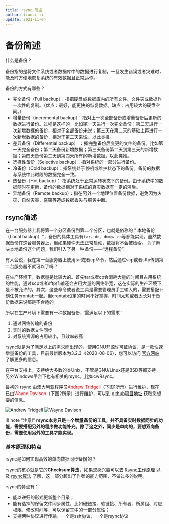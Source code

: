 ```yaml
---
title: rsync 简述
author: tianci li
update: 2021-11-04
---
```


# 备份简述

什么是备份？

备份指的是将文件系统或者数据库中的数据进行复制，一旦发生错误或者灾难时，能及时方便地恢复系统的有效数据且正常运作。

备份的方式有哪些？

* 完全备份（Full backup）：指把硬盘或数据库内的所有文件、文件夹或数据作一次性的复制。（优点：最好，能更快的恢复数据。缺点：占用较大的硬盘空间。）
* 增量备份（incremental backup）：指对上一次全部备份或增量备份后更新的数据进行备份。过程是这样的，比如第一天进行一次完全备份；第二天进行一次新增数据的备份，相对于全部备份来说；第三天在第二天的基础上再进行一次新增数据的备份，相对于第二天来说。以此类推。
* 差异备份（Differential backup） ：指完整备份后变更的文件的备份。比如第一天完全备份；第二天备份新增数据；第三天备份第二天到第三天的新增数据；第四天备份第二天到第四天所有的新增数据。以此类推。
* 选择性备份（Selective backup）：指对系统的一部分进行备份。
* 冷备份（Cold backup）：指系统处于停机或维护状态下的备份。备份的数据与系统中此时段的数据完全一致。
* 热备份（Hot backup）： 指系统处于正常运转状态下的备份。由于系统中的数据随时在更新，备份的数据相对于系统的真实数据有一定的滞后。  
* 异地备份（Remote backup）：指在另外一个地理位置备份数据，避免因为火灾、自然灾害、盗窃等造成数据丢失与服务中断。

## rsync简述

在一台服务器上我将第一个分区备份到第二个分区，也就是俗称的 " 本地备份（Local backup）"，备份的具体工具有`tar`、`dd`、`dump`、`cp`等都能实现。虽然数据备份在这台服务器上，但如果硬件无法正常启动，数据将不会被检索。 为了解决本地备份这个问题，我们引入了另一种备份——“远程备份”。

有人会说，我在第一台服务器上使用tar或者cp命令，然后通过scp或者sftp传到第二台服务器不就可以了吗？

在生产环境下，数据量是比较大的。首先tar或者cp会消耗大量的时间且占用系统的性能，通过scp或者sftp传输还会占用大量的网络带宽，这在实际的生产环境下是不被允许的。其次，这些命令或者说工具是需要管理员手工输入的，需要搭配计划任务crontab一起。但crontab设定的时间不好掌握，时间太短或者太长对于备份数据来说都是不合适的。

所以在生产环境下需要有一种数据备份，需满足以下的需求：

1. 通过网络传输的备份
2. 实时的数据文件同步
3. 对系统资源的占用较小，且效率较高

rsync就是为了满足以上的需求而出现的，使用GNU开源许可证协议，是一款快速增量备份的工具，目前最新版本为3.2.3（2020-08-06），您可以访问 [官方网站](https://rsync.samba.org/) 了解更多的信息。

在平台支持上，支持绝大多数的类Unix，不管是GNU/Linux还是BSD等都支持。另外Windows平台下也有相关的rsync，比如cwRsync。

最初的 rsync 由澳大利亚程序员<font color=red>Andrew Tridgell</font>（下图1所示）进行维护，现在已由<font color=red>Wayne Davison</font>（下图2所示）进行维护，可以到 [github项目地址](https://github.com/WayneD/rsync) 获取您想要的信息。

![Andrew Tridgell](images/Andrew_Tridgell.jpg)
![Wayne Davison](images/Wayne_Davison.jpg)

!!! note "注意!"
    **rsync本身只是一个增量备份的工具，并不具备实时数据同步的功能，需要搭配另外的程序做功能补充。除了这之外，同步是单向的，要想双向备份，需要使用另外的工具才能实现。**

### 基本原理和特点

rsync是如何实现高效的单向数据同步备份的？

rsync的核心就是它的**Checksum算法**，如果您感兴趣可以去 [Rsync工作原理](https://rsync.samba.org/how-rsync-works.html) 以及 [rsync算法](https://rsync.samba.org/tech_report/) 了解，这一部分超出了作者的能力范围，不做过多的说明。

rsync的特点有：

* 能以递归的形式更新整个目录；
* 能有选择的保留文件同步属性，比如硬链接、软链接、所有者、所属组、对应权限、修改时间等，可以保留其中的一部分属性；
* 支持两种协议进行传输，一个是ssh协议，一个是rsync协议
